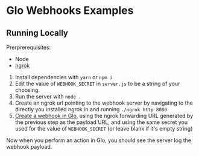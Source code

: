 # Glo Webhooks Examples

## Running Locally
Prerprerequisites:
- Node
- [ngrok](https://ngrok.com/)

1. Install dependencies with `yarn` or `npm i`
2. Edit the value of `WEBHOOK_SECRET` in `server.js` to be a string of your choosing.
3. Run the server with `node .`
4. Create an ngrok url pointing to the webhook server by navigating to the directly you installed ngrok in and running `./ngrok http 8080`
5. [Create a webhook in Glo](https://support.gitkraken.com/webhooks/set-up), using the ngrok forwarding URL generated by the previous step as the payload URL, and using the same secret you used for the value of `WEBHOOK_SECRET` (or leave blank if it's empty string)

Now when you perform an action in Glo, you should see the server log the webhook payload.

